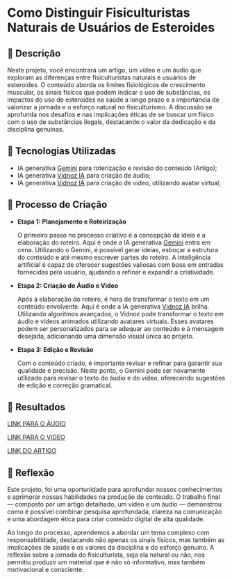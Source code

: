 # Como Distinguir Fisiculturistas Naturais de Usuários de Esteroides
## 📒 Descrição
Neste projeto, você encontrará um artigo, um vídeo e um áudio que exploram as diferenças entre fisiculturistas naturais e usuários de esteroides. O conteúdo aborda os limites fisiológicos de crescimento muscular, os sinais físicos que podem indicar o uso de substâncias, os impactos do uso de esteroides na saúde a longo prazo e a importância de valorizar a jornada e o esforço natural no fisiculturismo. A discussão se aprofunda nos desafios e nas implicações éticas de se buscar um físico com o uso de substâncias ilegais, destacando o valor da dedicação e da disciplina genuínas.

## 🤖 Tecnologias Utilizadas
* IA generativa [Gemini](gemini.google.com) para roterização e revisão do conteúdo (Artigo);
* IA generativa [Vidnoz IA](https://aiapp-pt.vidnoz.com/) para criação de áudio;
* IA generativa [Vidnoz IA](https://aiapp-pt.vidnoz.com/) para criação de video, utilizando avatar virtual;
  
## 🧐 Processo de Criação
* **Etapa 1: Planejamento e Roteirização**

  O primeiro passo no processo criativo é a concepção da ideia e a elaboração do roteiro. Aqui é onde a IA generativa [Gemini](gemini.google.com) entra em cena. Utilizando o Gemini, é possível gerar 
  ideias, esboçar a estrutura do conteúdo e até mesmo escrever partes do roteiro. A inteligência artificial é capaz de oferecer sugestões valiosas com base em entradas fornecidas pelo 
  usuário, ajudando a refinar e expandir a criatividade.

* **Etapa 2: Criação do Áudio e Video**
  
  Após a elaboração do roteiro, é hora de transformar o texto em um conteúdo envolvente. Aqui é onde a IA generativa [Vidnoz IA](https://aiapp-pt.vidnoz.com/) brilha. Utilizando algoritmos avançados, o Vidnoz pode transformar o texto em áudio e vídeos animados utilizando avatares virtuais. Esses avatares podem ser personalizados para se adequar ao conteúdo e à mensagem desejada, adicionando uma 
  dimensão visual única ao projeto.

* **Etapa 3: Edição e Revisão**

  Com o conteúdo criado, é importante revisar e refinar para garantir sua qualidade e precisão. Neste ponto, o Gemini pode ser novamente utilizado para revisar o texto do áudio e do
  vídeo, oferecendo sugestões de edição e correção gramatical.
  
## 🚀 Resultados
[LINK PARA O ÁUDIO](https://share.vidnoz.com/aishare-OSs8GMbnzIYhsDGNyPpJxz5E17107679902620513](https://share.vidnoz.com/aivideo?id=aishare-FAfY4c5EQ32vG4Q7nvBOsxTW175855583821119199)](https://github.com/lucenart/lab-natty-or-not/blob/main/Artigo%20Natty%20or%20Not.mp3))

[LINK PARA O VIDEO](https://share.vidnoz.com/aishare-OSs8GMbnzIYhsDGNyPpJxz5E17107679902620513](https://share.vidnoz.com/aivideo?id=aishare-FAfY4c5EQ32vG4Q7nvBOsxTW175855583821119199))

[LINK DO ARTIGO](https://github.com/lucenart/lab-natty-or-not/blob/main/artigo.md)

## 💭 Reflexão
Este projeto, foi uma oportunidade para aprofundar nossos conhecimentos e aprimorar nossas habilidades na produção de conteúdo. O trabalho final — composto por um artigo detalhado, um vídeo e um áudio — demonstrou como é possível combinar pesquisa aprofundada, clareza na comunicação e uma abordagem ética para criar conteúdo digital de alta qualidade.

Ao longo do processo, aprendemos a abordar um tema complexo com responsabilidade, destacando não apenas os sinais físicos, mas também as implicações de saúde e os valores da disciplina e do esforço genuíno. A reflexão sobre a jornada do fisiculturista, seja ela natural ou não, nos permitiu produzir um material que é não só informativo, mas também motivacional e consciente.
